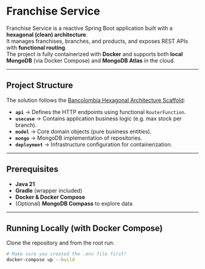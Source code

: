 # Franchise Service

Franchise Service is a reactive Spring Boot application built with a **hexagonal (clean) architecture**.  
It manages franchises, branches, and products, and exposes REST APIs with **functional routing**.  
The project is fully containerized with **Docker** and supports both **local MongoDB** (via Docker Compose) and **MongoDB Atlas** in the cloud.

---

## Project Structure

The solution follows the [Bancolombia Hexagonal Architecture Scaffold](https://github.com/bancolombia/scaffold-clean-architecture):


- **`api`** → Defines the HTTP endpoints using functional `RouterFunction`.
- **`usecase`** → Contains application business logic (e.g. max stock per branch).
- **`model`** → Core domain objects (pure business entities).
- **`mongo`** → MongoDB implementation of repositories.
- **`deployment`** → Infrastructure configuration for containerization.

---

##  Prerequisites

- **Java 21**
- **Gradle** (wrapper included)
- **Docker & Docker Compose**
- (Optional) **MongoDB Compass** to explore data

---

##  Running Locally (with Docker Compose)

Clone the repository and from the root run:

```bash
# Make sure you created the .env file first!
docker-compose up --build
